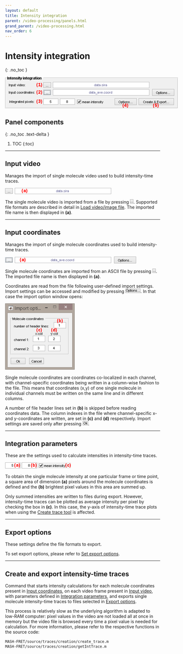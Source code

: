 ```yaml
---
layout: default
title: Intensity integration
parent: /video-processing/panels.html
grand_parent: /video-processing.html
nav_order: 6
---
```


# Intensity integration
{: .no_toc }

<a href="../../assets/images/gui/VP-panel-integration.png"><img src="../../assets/images/gui/VP-panel-integration.png" style="max-width: 562px;"/></a>

## Panel components
{: .no_toc .text-delta }

1. TOC
{:toc}


---

## Input video

Manages the import of single molecule video used to build intensity-time traces.

<a href="../../assets/images/gui/VP-panel-integration-loadvid.png"><img src="../../assets/images/gui/VP-panel-integration-loadvid.png" style="max-width: 345px;"/></a>

The single molecule video is imported from a file by pressing 
![...](../../assets/images/gui/VP-but-3p.png).
Supported file formats are described in detail in 
[Load video/image file](visualization-area.html#load-videoimage-file).
The imported file name is then displayed in **(a)**.


---

## Input coordinates

Manages the import of single molecule coordinates used to build intensity-time traces.

<a href="../../assets/images/gui/VP-panel-integration-loadcoord.png"><img src="../../assets/images/gui/VP-panel-integration-loadcoord.png" style="max-width: 426px;"/></a>

Single molecule coordinates are imported from an ASCII file by pressing 
![...](../../assets/images/gui/VP-but-3p.png).
The imported file name is then displayed in **(a)**.

Coordinates are read from the file following user-defined import settings.
Import settings can be accessed and modified by pressing 
![Options ...](../../assets/images/gui/VP-but-options3p.png).
In that case the import option window opens:

<a href="../../assets/images/gui/VP-panel-integration-loadcoord-impopt.png"><img src="../../assets/images/gui/VP-panel-integration-loadcoord-impopt.png" style="max-width: 226px;"/></a>

Single molecule coordinates are coordinates co-localized in each channel, with channel-specific coordinates being written in a column-wise fashion to the file. 
This means that coordinates (x,y) of one single molecule in individual channels must be written on the same line and in different columns.

A number of file header lines set in **(b)** is skipped before reading coordinates data.
The column indexes in the file where channel-specific x- and y-coordinates are written, are set in **(c)** and **(d)** respectively.
Import settings are saved only after pressing 
![Ok](../../assets/images/gui/VP-but-ok.png).


---

## Integration parameters

These are the settings used to calculate intensities in intensity-time traces.

<a href="../../assets/images/gui/VP-panel-integration-calculation.png"><img src="../../assets/images/gui/VP-panel-integration-calculation.png" style="max-width: 214px;"/></a>

To obtain the single molecule intensity at one particular frame or time point, a square area of dimension **(a)** pixels around the molecule coordinates is defined and the **(b)** brightest pixel values in this area are summed up.

Only summed intensities are written to files during export.
However, intensity-time traces can be plotted as average intensity per pixel by checking the box in **(c)**.
In this case, the y-axis of intensity-time trace plots when using the 
[Create trace tool](area-visualization.html#create-trace-tool) is affected.


---

## Export options

These settings define the file formats to export.

To set export options, please refer to 
[Set export options](../functionalities/set-export-options.html).


---

## Create and export intensity-time traces

Command that starts intensity calculations for each molecule coordinates present in 
[Input coordinates](#input-coordinates), on each video frame present in 
[Input video](#input-video), with parameters defined in 
[Integration parameters](#integration-parameters), and exports single molecule intensity-time traces to files selected in 
[Export options](#export-options).

This process is relatively slow as the underlying algorithm is adapted to low-RAM computer: pixel values in the video are not loaded all at once in memory but the video file is browsed every time a pixel value is needed for calculation. 
For more information, please refer to the respective functions in the source code:

```
MASH-FRET/source/traces/creation/create_trace.m
MASH-FRET/source/traces/creation/getIntTrace.m
```



